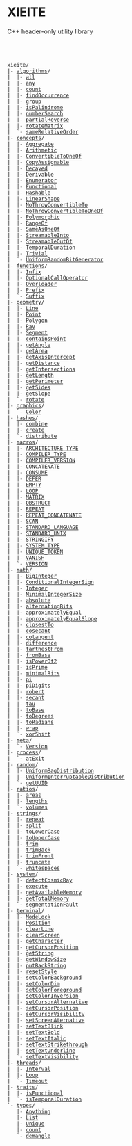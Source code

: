 # **XIEITE**
C++ header-only utility library

<br/><br/>

<pre><code>xieite/
|- <a href="./docs/algorithms.md">algorithms</a>/
|  |- <a href="./docs/algorithms/all.md">all</a>
|  |- <a href="./docs/algorithms/any.md">any</a>
|  |- <a href="./docs/algorithms/count.md">count</a>
|  |- <a href="./docs/algorithms/findOccurrence.md">findOccurrence</a>
|  |- <a href="./docs/algorithms/group.md">group</a>
|  |- <a href="./docs/algorithms/isPalindrome.md">isPalindrome</a>
|  |- <a href="./docs/algorithms/numberSearch.md">numberSearch</a>
|  |- <a href="./docs/algorithms/partialReverse.md">partialReverse</a>
|  |- <a href="./docs/algorithms/rotateMatrix.md">rotateMatrix</a>
|  `- <a href="./docs/algorithms/sameRelativeOrder.md">sameRelativeOrder</a>
|- <a href="./docs/concepts.md">concepts</a>/
|  |- <a href="./docs/concepts/Aggregate.md">Aggregate</a>
|  |- <a href="./docs/concepts/Arithmetic.md">Arithmetic</a>
|  |- <a href="./docs/concepts/ConvertibleToOneOf.md">ConvertibleToOneOf</a>
|  |- <a href="./docs/concepts/CopyAssignable.md">CopyAssignable</a>
|  |- <a href="./docs/concepts/Decayed.md">Decayed</a>
|  |- <a href="./docs/concepts/Derivable.md">Derivable</a>
|  |- <a href="./docs/concepts/Enumerator.md">Enumerator</a>
|  |- <a href="./docs/concepts/Functional.md">Functional</a>
|  |- <a href="./docs/concepts/Hashable.md">Hashable</a>
|  |- <a href="./docs/concepts/LinearShape.md">LinearShape</a>
|  |- <a href="./docs/concepts/NoThrowConvertibleTo.md">NoThrowConvertibleTo</a>
|  |- <a href="./docs/concepts/NoThrowConvertibleToOneOf.md">NoThrowConvertibleToOneOf</a>
|  |- <a href="./docs/concepts/Polymorphic.md">Polymorphic</a>
|  |- <a href="./docs/concepts/RangeOf.md">RangeOf</a>
|  |- <a href="./docs/concepts/SameAsOneOf.md">SameAsOneOf</a>
|  |- <a href="./docs/concepts/StreamableInto.md">StreamableInto</a>
|  |- <a href="./docs/concepts/StreamableOutOf.md">StreamableOutOf</a>
|  |- <a href="./docs/concepts/TemporalDuration.md">TemporalDuration</a>
|  |- <a href="./docs/concepts/Trivial.md">Trivial</a>
|  `- <a href="./docs/concepts/UniformRandomBitGenerator.md">UniformRandomBitGenerator</a>
|- <a href="./docs/functions.md">functions</a>/
|  |- <a href="./docs/functions/Infix.md">Infix</a>
|  |- <a href="./docs/functions/OptionalCallOperator.md">OptionalCallOperator</a>
|  |- <a href="./docs/functions/Overloader.md">Overloader</a>
|  |- <a href="./docs/functions/Prefix.md">Prefix</a>
|  `- <a href="./docs/functions/Suffix.md">Suffix</a>
|- <a href="./docs/geometry.md">geometry</a>/
|  |- <a href="./docs/geometry/Line.md">Line</a>
|  |- <a href="./docs/geometry/Point.md">Point</a>
|  |- <a href="./docs/geometry/Polygon.md">Polygon</a>
|  |- <a href="./docs/geometry/Ray.md">Ray</a>
|  |- <a href="./docs/geometry/Segment.md">Segment</a>
|  |- <a href="./docs/geometry/containsPoint.md">containsPoint</a>
|  |- <a href="./docs/geometry/getAngle.md">getAngle</a>
|  |- <a href="./docs/geometry/getArea.md">getArea</a>
|  |- <a href="./docs/geometry/getAxisIntercept.md">getAxisIntercept</a>
|  |- <a href="./docs/geometry/getDistance.md">getDistance</a>
|  |- <a href="./docs/geometry/getIntersections.md">getIntersections</a>
|  |- <a href="./docs/geometry/getLength.md">getLength</a>
|  |- <a href="./docs/geometry/getPerimeter.md">getPerimeter</a>
|  |- <a href="./docs/geometry/getSides.md">getSides</a>
|  |- <a href="./docs/geometry/getSlope.md">getSlope</a>
|  `- <a href="./docs/geometry/rotate.md">rotate</a>
|- <a href="./docs/graphics.md">graphics</a>/
|  `- <a href="./docs/graphics/Color.md">Color</a>
|- <a href="./docs/hashes.md">hashes</a>/
|  |- <a href="./docs/hashes/combine.md">combine</a>
|  |- <a href="./docs/hashes/create.md">create</a>
|  `- <a href="./docs/hashes/distribute.md">distribute</a>
|- <a href="./docs/macros.md">macros</a>/
|  |- <a href="./docs/macros/ARCHITECTURE_TYPE.md">ARCHITECTURE_TYPE</a>
|  |- <a href="./docs/macros/COMPILER_TYPE.md">COMPILER_TYPE</a>
|  |- <a href="./docs/macros/COMPILER_VERSION.md">COMPILER_VERSION</a>
|  |- <a href="./docs/macros/CONCATENATE.md">CONCATENATE</a>
|  |- <a href="./docs/macros/CONSUME.md">CONSUME</a>
|  |- <a href="./docs/macros/DEFER.md">DEFER</a>
|  |- <a href="./docs/macros/EMPTY.md">EMPTY</a>
|  |- <a href="./docs/macros/LOOP.md">LOOP</a>
|  |- <a href="./docs/macros/MATRIX.md">MATRIX</a>
|  |- <a href="./docs/macros/OBSTRUCT.md">OBSTRUCT</a>
|  |- <a href="./docs/macros/REPEAT.md">REPEAT</a>
|  |- <a href="./docs/macros/REPEAT_CONCATENATE.md">REPEAT_CONCATENATE</a>
|  |- <a href="./docs/macros/SCAN.md">SCAN</a>
|  |- <a href="./docs/macros/STANDARD_LANGUAGE.md">STANDARD_LANGUAGE</a>
|  |- <a href="./docs/macros/STANDARD_UNIX.md">STANDARD_UNIX</a>
|  |- <a href="./docs/macros/STRINGIFY.md">STRINGIFY</a>
|  |- <a href="./docs/macros/SYSTEM_TYPE.md">SYSTEM_TYPE</a>
|  |- <a href="./docs/macros/UNIQUE_TOKEN.md">UNIQUE_TOKEN</a>
|  |- <a href="./docs/macros/VANISH.md">VANISH</a>
|  `- <a href="./docs/macros/VERSION.md">VERSION</a>
|- <a href="./docs/math.md">math</a>/
|  |- <a href="./docs/math/BigInteger.md">BigInteger</a>
|  |- <a href="./docs/math/ConditionalIntegerSign.md">ConditionalIntegerSign</a>
|  |- <a href="./docs/math/Integer.md">Integer</a>
|  |- <a href="./docs/math/MinimalIntegerSize.md">MinimalIntegerSize</a>
|  |- <a href="./docs/math/absolute.md">absolute</a>
|  |- <a href="./docs/math/alternatingBits.md">alternatingBits</a>
|  |- <a href="./docs/math/approximatelyEqual.md">approximatelyEqual</a>
|  |- <a href="./docs/math/approximatelyEqualSlope.md">approximatelyEqualSlope</a>
|  |- <a href="./docs/math/closestTo.md">closestTo</a>
|  |- <a href="./docs/math/cosecant.md">cosecant</a>
|  |- <a href="./docs/math/cotangent.md">cotangent</a>
|  |- <a href="./docs/math/difference.md">difference</a>
|  |- <a href="./docs/math/farthestFrom.md">farthestFrom</a>
|  |- <a href="./docs/math/fromBase.md">fromBase</a>
|  |- <a href="./docs/math/isPowerOf2.md">isPowerOf2</a>
|  |- <a href="./docs/math/isPrime.md">isPrime</a>
|  |- <a href="./docs/math/minimalBits.md">minimalBits</a>
|  |- <a href="./docs/math/pi.md">pi</a>
|  |- <a href="./docs/math/piDigits.md">piDigits</a>
|  |- <a href="./docs/math/robert.md">robert</a>
|  |- <a href="./docs/math/secant.md">secant</a>
|  |- <a href="./docs/math/tau.md">tau</a>
|  |- <a href="./docs/math/toBase.md">toBase</a>
|  |- <a href="./docs/math/toDegrees.md">toDegrees</a>
|  |- <a href="./docs/math/toRadians.md">toRadians</a>
|  |- <a href="./docs/math/wrap.md">wrap</a>
|  `- <a href="./docs/math/xorShift.md">xorShift</a>
|- <a href="./docs/meta.md">meta</a>/
|  `- <a href="./docs/meta/Version.md">Version</a>
|- <a href="./docs/process.md">process</a>/
|  `- <a href="./docs/process/atExit.md">atExit</a>
|- <a href="./docs/random.md">random</a>/
|  |- <a href="./docs/random/UniformBagDistribution.md">UniformBagDistribution</a>
|  |- <a href="./docs/random/UniformInterruptableDistribution.md">UniformInterruptableDistribution</a>
|  `- <a href="./docs/random/getUUID.md">getUUID</a>
|- <a href="./docs/ratios.md">ratios</a>/
|  |- <a href="./docs/ratios/areas.md">areas</a>
|  |- <a href="./docs/ratios/lengths.md">lengths</a>
|  `- <a href="./docs/ratios/volumes.md">volumes</a>
|- <a href="./docs/strings.md">strings</a>/
|  |- <a href="./docs/strings/repeat.md">repeat</a>
|  |- <a href="./docs/strings/split.md">split</a>
|  |- <a href="./docs/strings/toLowerCase.md">toLowerCase</a>
|  |- <a href="./docs/strings/toUpperCase.md">toUpperCase</a>
|  |- <a href="./docs/strings/trim.md">trim</a>
|  |- <a href="./docs/strings/trimBack.md">trimBack</a>
|  |- <a href="./docs/strings/trimFront.md">trimFront</a>
|  |- <a href="./docs/strings/truncate.md">truncate</a>
|  `- <a href="./docs/strings/whitespaces.md">whitespaces</a>
|- <a href="./docs/system.md">system</a>/
|  |- <a href="./docs/system/detectCosmicRay.md">detectCosmicRay</a>
|  |- <a href="./docs/system/execute.md">execute</a>
|  |- <a href="./docs/system/getAvailableMemory.md">getAvailableMemory</a>
|  |- <a href="./docs/system/getTotalMemory.md">getTotalMemory</a>
|  `- <a href="./docs/system/segmentationFault.md">segmentationFault</a>
|- <a href="./docs/terminal.md">terminal</a>/
|  |- <a href="./docs/terminal/ModeLock.md">ModeLock</a>
|  |- <a href="./docs/terminal/Position.md">Position</a>
|  |- <a href="./docs/terminal/clearLine.md">clearLine</a>
|  |- <a href="./docs/terminal/clearScreen.md">clearScreen</a>
|  |- <a href="./docs/terminal/getCharacter.md">getCharacter</a>
|  |- <a href="./docs/terminal/getCursorPosition.md">getCursorPosition</a>
|  |- <a href="./docs/terminal/getString.md">getString</a>
|  |- <a href="./docs/terminal/getWindowSize.md">getWindowSize</a>
|  |- <a href="./docs/terminal/putBackString.md">putBackString</a>
|  |- <a href="./docs/terminal/resetStyle.md">resetStyle</a>
|  |- <a href="./docs/terminal/setColorBackground.md">setColorBackground</a>
|  |- <a href="./docs/terminal/setColorDim.md">setColorDim</a>
|  |- <a href="./docs/terminal/setColorForeground.md">setColorForeground</a>
|  |- <a href="./docs/terminal/setColorInversion.md">setColorInversion</a>
|  |- <a href="./docs/terminal/setCursorAlternative.md">setCursorAlternative</a>
|  |- <a href="./docs/terminal/setCursorPosition.md">setCursorPosition</a>
|  |- <a href="./docs/terminal/setCursorVisibility.md">setCursorVisibility</a>
|  |- <a href="./docs/terminal/setScreenAlternative.md">setScreenAternative</a>
|  |- <a href="./docs/terminal/setTextBlink.md">setTextBlink</a>
|  |- <a href="./docs/terminal/setTextBold.md">setTextBold</a>
|  |- <a href="./docs/terminal/setTextItalic.md">setTextItalic</a>
|  |- <a href="./docs/terminal/setTextStrikethrough.md">setTextStrikethrough</a>
|  |- <a href="./docs/terminal/setTextUnderline.md">setTextUnderline</a>
|  `- <a href="./docs/terminal/setTextVisibility.md">setTextVisibility</a>
|- <a href="./docs/threads.md">threads</a>/
|  |- <a href="./docs/threads/Interval.md">Interval</a>
|  |- <a href="./docs/threads/Loop.md">Loop</a>
|  `- <a href="./docs/threads/Timeout.md">Timeout</a>
|- <a href="./docs/traits.md">traits</a>/
|  |- <a href="./docs/traits/isFunctional.md">isFunctional</a>
|  `- <a href="./docs/traits/isTemporalDuration.md">isTemporalDuration</a>
`- <a href="./docs/types.md">types</a>/
   |- <a href="./docs/types/Anything.md">Anything</a>
   |- <a href="./docs/types/List.md">List</a>
   |- <a href="./docs/types/Unique.md">Unique</a>
   |- <a href="./docs/types/count.md">count</a>
   `- <a href="./docs/types/demangle.md">demangle</a>
</code></pre>
